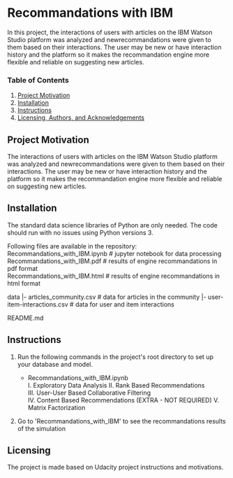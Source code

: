 # Recommandations with IBM
In this project, the interactions of users with articles on the IBM Watson Studio platform was analyzed and newrecommandations were given to them based on their interactions. The user may be new or have interaction history and the platform so it makes the recommandation engine more flexible and reliable on suggesting new articles.


### Table of Contents
1. [Project Motivation](#motivation)
2. [Installation](#installation)
3. [Instructions](#files)
4. [Licensing, Authors, and Acknowledgements](#licensing)

## Project Motivation<a name="motivation"></a>
The interactions of users with articles on the IBM Watson Studio platform was analyzed and newrecommandations were given to them based on their interactions. The user may be new or have interaction history and the platform so it makes the recommandation engine more flexible and reliable on suggesting new articles.

## Installation<a name="installation"></a>
The standard data science libraries of Python are only needed. The code should run with no issues using Python versions 3.

Following files are available in the repository:  
Recommandations_with_IBM.ipynb # jupyter notebook for data processing 
Recommandations_with_IBM.pdf # results of engine recommandations in pdf format   
Recommandations_with_IBM.html # results of engine recommandations in html format 

data 
|- articles_community.csv # data for articles in the community 
|- user-item-interactions.csv # data for user and item interactions


README.md

## Instructions<a name="files"></a>
1. Run the following commands in the project's root directory to set up your database and model.

    - Recommandations_with_IBM.ipynb  
        I. Exploratory Data Analysis 
        II. Rank Based Recommendations  
        III. User-User Based Collaborative Filtering  
        IV. Content Based Recommendations (EXTRA - NOT REQUIRED) 
        V. Matrix Factorization 



2. Go to 'Recommandations_with_IBM' to see the recommandations results of the simulation


## Licensing<a name="licensing"></a>
The project is made based on Udacity project instructions and motivations.